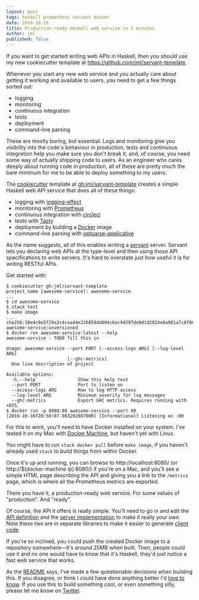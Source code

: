 ```yaml
---
layout: post
tags: haskell prometheus servant docker
date: 2016-10-16
title: Production-ready Haskell web service in 5 minutes
author: jml
published: false
---
```


If you want to get started writing web APIs in Haskell, then you should use my
new cookiecutter template at https://github.com/jml/servant-template.

Whenever you start any new web service and you actually care about getting it
working and available to users, you need to get a few things sorted out:

* logging
* monitoring
* continuous integration
* tests
* deployment
* command-line parsing

These are mostly boring, but essential. Logs and monitoring give you
visibility into the code's behaviour in production, tests and continuous
integration help you make sure you don't break it, and, of course, you need
some way of actually shipping code to users. As an engineer who cares deeply
about running code in production, all of these are pretty much the bare
minimum for me to be able to deploy something to my users.

The [cookiecutter](https://cookiecutter.readthedocs.io/) template
at [gh:jml/servant-template](https://github.com/jml/servant-template) creates
a simple Haskell web API service that does all of these things:

* logging with [logging-effect](http://hackage.haskell.org/package/logging-effect)
* monitoring with [Prometheus](https://prometheus.io/)
* continuous integration with [circleci](http://circleci.com/)
* tests with [Tasty](http://documentup.com/feuerbach/tasty)
* deployment by building a [Docker](https://docker.com) image
* command-line parsing with [optparse-applicative](http://hackage.haskell.org/package/optparse-applicative)

As the name suggests, all of this enables writing
a [servant](https://haskell-servant.readthedocs.io/en/stable/) server. Servant
lets you declaring web APIs at the type-level and then using those API
specifications to write servers. It's hard to overstate just how useful it is
for writing RESTful APIs.

Get started with:

```console
$ cookiecutter gh:jml/servant-template
project_name [awesome-service]: awesome-service
...
$ cd awesome-service
$ stack test
$ make image
...
sha256:30e4c9a5f29a2c4caa44e226859dd094c6ac9d297de0d1d2024e8a981a7c8f86
awesome-service:unversioned
$ docker run awesome-service:latest --help
awesome-service - TODO fill this in

Usage: awesome-service --port PORT [--access-logs ARG] [--log-level ARG]
                       [--ghc-metrics]
  One line description of project

Available options:
  -h,--help                Show this help text
  --port PORT              Port to listen on
  --access-logs ARG        How to log HTTP access
  --log-level ARG          Minimum severity for log messages
  --ghc-metrics            Export GHC metrics. Requires running with +RTS.
$ docker run -p 8080:80 awesome-service --port 80
[2016-10-16T20:50:07.983292987000] [Informational] Listening on :80
```

For this to work, you'll need to have Docker installed on your system. I've
tested it on my Mac with [Docker Machine](https://docs.docker.com/machine/),
but haven't yet with Linux.

You might have to run `stack docker pull` before `make image`, if you haven't
already used `stack` to build things from within Docker.

Once it's up and running, you can browse to http://localhost:8080/ (or
http://$(docker-machine ip):8080/) if you're on a Mac, and you'll see a simple
HTML page describing the API and giving you a link to the `/metrics` page,
which is where all the Prometheus metrics are exported.

There you have it, a production-ready web service. For some values of
"production". And "ready".

Of course, the API it offers is really simple. You'll need to go in and edit
the
[API definition](https://github.com/jml/servant-template/blob/master/%7B%7B%20cookiecutter.project_name%20%7D%7D/%7B%7B%20cookiecutter.project_name%20%7D%7D-api/src/%7B%7B%20cookiecutter.module_name%20%7D%7D/API.hs) and
the
[server implementation](https://github.com/jml/servant-template/blob/master/%7B%7B%20cookiecutter.project_name%20%7D%7D/%7B%7B%20cookiecutter.project_name%20%7D%7D-server/src/%7B%7B%20cookiecutter.module_name%20%7D%7D/Server/Handlers.hs) to
make it really your own. Note these two are in separate libraries to make it
easier to
generate
[client code](http://haskell-servant.readthedocs.io/en/stable/tutorial/Client.html).

If you're so inclined, you could push the created Docker image to a repository
somewhere—it's around 25MB when built. Then, people could use it and no one
would have to know that it's Haskell, they'd just notice a fast web service
that works.

As the [README](https://github.com/jml/servant-template/blob/master/README.md)
says, I've made a few questionable decisions when building this. If you
disagree, or think I could have done anything better
I'd [love to know](https://github.com/jml/servant-template/issues/new). If you
use this to build something cool, or even something silly, please let me know
on [Twitter](https://twitter.com/mumak).
